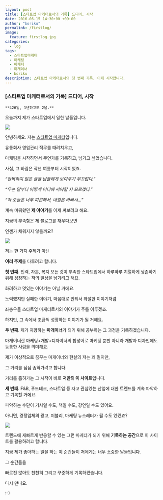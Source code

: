 ```yaml
---
layout: post
title: [스타트업 마케터로서의 기록] 드디어, 시작
date: 2016-06-15 14:30:00 +09:00
author: "boriku"
permalink: /firstlog/
image:
  feature: firstlog.jpg
categories:
  - log
tags:
  - 스타트업마케터
  - 마케팅
  - 마케터
  - 마개이너
  - boriku
description: 스타트업 마케터로서의 첫 번째 기록, 이제 시작합니다. 
---
```


### **[스타트업 마케터로서의 기록] 드디어, 시작**



```
**426일, 1년하고도 2달.**
```

오늘까지 제가 스타트업에서 일한 날들입니다.

![](C:\Users\USER\Documents\GitHub\boriku\boriku\img\firstlog_1.jpg)

안녕하세요. 저는 <u>스타트업 마케터</u>입니다.

유통회사 영업관리 직무를 때려치우고,

마케팅을 시작하면서 무언가를 기록하고, 남기고 싶었습니다.



사실, 그 바람은 작년 여름부터 시작이었죠.

*“완벽하지 않은 글을 남들에게 보여주기 부끄럽다.”*

*“무슨 말부터 어떻게 어디에 써야할 지 모르겠다.”*

*“아 오늘은 너무 피곤해서, 내일은 바빠서…”*



계속 미뤄왔던 **제 이야기**를 이제 써보려고 해요.



지금의 부족함은 제 블로그를 채우다보면

언젠가 채워지지 않을까요?



![](C:\Users\USER\Documents\GitHub\boriku\boriku\img\firstlog_2.jpg)



저는 한 가지 주제가 아닌 

**여러 주제**를 다루려고 합니다.



**첫 번째.** 인력, 자본, 복지 모든 것이 부족한 스타트업에서 하루하루 치열하게 생존하기 위해 성장하는 저의 일상을 남기려고 해요.



화려하고 멋있는 이야기는 아닐 거에요.

노력했지만 실패한 이야기, 마음대로 안되서 좌절한 이야기처럼

좌충우돌 스타트업 마케터로서의 이야기가 주를 이루겠죠.

하지만, 그 속에서 조금씩 성장하는 이야기가 될 거에요.





**두 번째**. 제가 지향하는 **마개이너**가 되기 위해 공부하는 그 과정을 기록하겠습니다.

마개이너란 마케팅+개발+디자이너의 합성어로 마케팅 뿐만 아니라 개발과 디자인에도 능통한 사람을 의미해요.

제가 이상적으로 꿈꾸는 마개이너와 현실의 저는 꽤 멀지만, 

그 거리를 점점 좁혀가려고 합니다. 

거리를 좁혀가는 그 시작이 바로 **저만의 이 사이트**입니다.





**세 번째**. F&B, 푸드테크, 스타트업 등 자고 관심있는 산업에 대한 트렌드를 계속 파악하고 기록할 거에요. 

파악하는 수단이 기사일 수도, 책일 수도, 강연일 수도 있어요.

아니면, 경쟁업체의 광고, 퍼블리, 마케팅 뉴스레터가 될 수도 있겠죠?

 ![](C:\Users\USER\Documents\GitHub\boriku\boriku\img\firstlog_3.jpg)

트렌드에 재빠르게 반응할 수 있는 그런 마케터가 되기 위해 **기록하는 공간**으로 이 사이트를 활용하려고 합니다.



지금 제가 좋아하는 일을 하는 이 순간들이 저에게는 너무 소중한 날들입니다.



그 순간들을 

빠르진 않아도 천천히 그리고 꾸준하게 기록하겠습니다.



다시 만나요.

:-)


